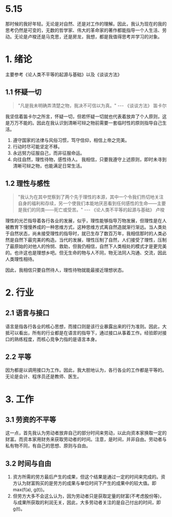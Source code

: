 # 5.15
那时候的我好年轻。无论是对自然、还是对工作的理解。因此，我认为现在的我的思考仍然是可变的，无数的哲学家、伟大的革命家的著作都能指导一个人生活、劳动。无论是卢梭还是马克思，还是房龙，我想，都是我值得思考并学习的对象。

# 1. 绪论
主要参考《论人类不平等的起源与基础》以及《谈谈方法》
## 1.1 怀疑一切
>"凡是我未明确弄清楚之物，我决不可信以为真。" --- 《谈谈方法》 笛卡尔

我坚信着笛卡尔之所言，怀疑一切，但若怀疑一切就也代表着放弃了个人原则，这是万万不能的。因此在我认识到清晰可辩之物前需要一套临时性的原则指导自己生活。
1. 遵守国家的法律与风俗习惯，笃守信仰，相信上帝之完美。
2. 行动时尽可能坚定不移。
3. 永远努力征服自己，而非征服命运。
4. 向往自然，理性待物，感性待人。
我相信，只要我遵守上述原则，即时未寻到清晰可辩之物，也能满足日常生活。

## 1.2 理性与感性
>"我认为在其中觉察到了两个先于理性的本源，其中一个令我们热切地关注自身的福利和存续，另一个使我们本能地厌恶看到任何感性的生命——主要是我们的同类——死亡或受苦。" --- 《论人类不平等的起源与基础》 卢梭

理性的光芒指导着各行各业的发展，似乎，理性能够指导万物发展，但理性是在人被教育下慢慢养成的一种思维方式，这种思维方式离自然造就渐行渐远。当人类处于自然状态，尚未接受理性的指导时，就已生存了数百万年，我相信那时的人类必然是自然下最完美的构造。当代的发展，理性压制了自然，人们接受了理性，压制了最原始的对他人的怜悯、救助，但我仍相信，自然下人类相处的模式才是更完美的。也许这也是理想乡吧。但无生命的物与人不同，物无法同人沟通、交流，因此人类理性相待。

因此，我相信只要自然待人，理性待物就能最接近理想状态。
# 2. 行业
## 2.1 语言与接口
语言是指各行各业的核心思想，而接口则是该行业暴露出来的行为准则。因此，大抵可以看出，所有的行业都是在语言的指导下，通过接口从事着工作。经验即对接口的熟练程度，而核心竞争力指的是语言本身。
## 2.2 平等
因为都是以调用接口为工作。因此，我大胆地认为，各行各业的工作都是平等的。无论是会计、程序员还是教师、医生。
# 3. 工作
## 3.1 劳资的不平等
这一点，首先我认为劳动者放弃自己的部分时间来劳动，以此向资本家换取一定的财富。而资本家用财务来获取劳动者的时间。注意，是时间，并非自由。劳动者与私有物不同，有自己的思想、原则与自由。

## 3.2 时间与自由
1. 资方所需的劳方最后产生的成果，但这个结果是通过一定的时间来完成的。资方认为财富购买的是劳方的成果与单位时间下产生的成果中的较大值。即max(f(a), g(t))。
2. 但劳方大多不会这么认为，因为劳动者只是获取定量的财富(不考虑股份等)，与成果所获取的利润无关，因此，大多劳动者关注的是自己付出的时间，即g(t)。

